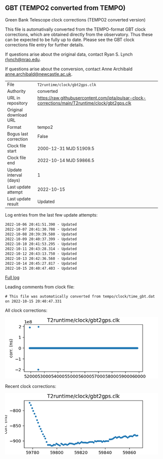 
## GBT (TEMPO2 converted from TEMPO)

Green Bank Telescope clock corrections (TEMPO2 converted version)

This file is automativally converted from the TEMPO-format GBT
clock corrections, which are obtained directly from the observatory.
Thus these can be expected to be fully up to date. Please see the
GBT clock corrections file entry for further details.

If questions arise about the original data, contact Ryan S. Lynch
<rlynch@nrao.edu>.

If questions arise about the conversion, contact Anne Archibald
<anne.archibald@newcastle.ac.uk>.

|     |     |
|:--- |:--- |
| File | `T2runtime/clock/gbt2gps.clk` |
| Authority | converted |
| URL in repository | <https://raw.githubusercontent.com/ipta/pulsar-clock-corrections/main/T2runtime/clock/gbt2gps.clk> |
| Original download URL | <None> |
| Format | tempo2 |
| Bogus last correction | False |
| Clock file start | 2000-12-31 MJD 51909.5 |
| Clock file end | 2022-10-14 MJD 59866.5 |
| Update interval (days) | 1 |
| Last update attempt | 2022-10-15 |
| Last update result | Updated |

Log entries from the last few update attempts:
```
2022-10-06 20:41:51.390 - Updated
2022-10-07 20:41:30.708 - Updated
2022-10-08 20:39:39.580 - Updated
2022-10-09 20:40:37.399 - Updated
2022-10-10 20:41:53.295 - Updated
2022-10-11 20:43:28.314 - Updated
2022-10-12 20:43:13.750 - Updated
2022-10-13 20:42:36.560 - Updated
2022-10-14 20:45:27.817 - Updated
2022-10-15 20:40:47.403 - Updated
```
[Full log](https://raw.githubusercontent.com/ipta/pulsar-clock-corrections/main/log/T2runtime/clock/gbt2gps.clk.log)

Leading comments from clock file:

    # This file was automatically converted from tempo/clock/time_gbt.dat on 2022-10-15 20:40:47.331



All clock corrections:

![plot of all clock corrections](gbt2gps.clk.png "All corrections")

Recent clock corrections:

![plot of recent clock corrections](gbt2gps.clk.short.png "Recent corrections")


